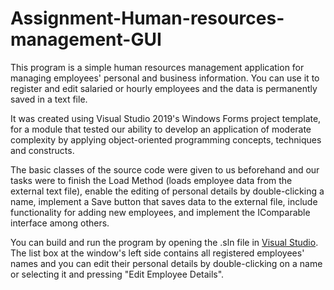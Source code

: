 # Assignment-Human-resources-management-GUI

This program is a simple human resources management application for managing employees' personal and business information. You can use it to register and edit salaried or hourly employees and the data is permanently saved in a text file.

It was created using Visual Studio 2019's Windows Forms project template, for a module that tested our ability to develop an application of moderate complexity by applying object-oriented programming concepts, techniques and constructs.

The basic classes of the source code were given to us beforehand and our tasks were to finish the Load Method (loads employee data from the external text file), enable the editing of personal details by double-clicking a name, implement a Save button that saves data to the external file, include functionality for adding new employees, and implement the IComparable interface among others.

You can build and run the program by opening the .sln file in [Visual Studio](https://visualstudio.microsoft.com/). The list box at the window's left side contains all registered employees' names and you can edit their personal details by double-clicking on a name or selecting it and pressing "Edit Employee Details".
